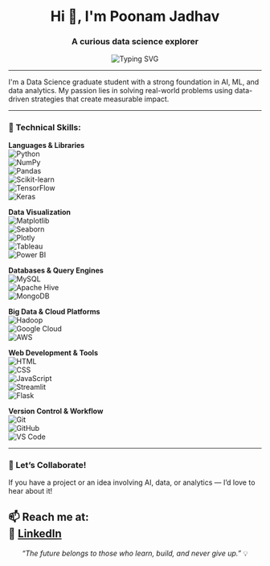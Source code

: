 <h1 align="center">Hi 👋, I'm Poonam Jadhav</h1>
<h3 align="center">A curious data science explorer</h3>

<p align="center">
  <img src="https://readme-typing-svg.demolab.com?font=Fira+Code&weight=500&pause=1000&color=F70094&center=true&vCenter=true&width=435&lines=Data+Science+%7C+AI+%7C+ML;Always+Learning+and+Building+%F0%9F%93%9A;Let%E2%80%99s+turn+data+into+impact+%F0%9F%A4%AB" alt="Typing SVG" />
</p>

---

I'm a Data Science graduate student with a strong foundation in AI, ML, and data analytics. My passion lies in solving real-world problems using data-driven strategies that create measurable impact.

---
### 🧰 Technical Skills:

**Languages & Libraries**  
![Python](https://img.shields.io/badge/Language-Python-blue)  
![NumPy](https://img.shields.io/badge/Library-NumPy-orange)  
![Pandas](https://img.shields.io/badge/Library-Pandas-purple)  
![Scikit-learn](https://img.shields.io/badge/Library-Scikit--learn-yellow)  
![TensorFlow](https://img.shields.io/badge/Library-TensorFlow-orange)  
![Keras](https://img.shields.io/badge/Library-Keras-red)  

**Data Visualization**  
![Matplotlib](https://img.shields.io/badge/Tool-Matplotlib-red)  
![Seaborn](https://img.shields.io/badge/Tool-Seaborn-blue)  
![Plotly](https://img.shields.io/badge/Tool-Plotly-lightgrey)  
![Tableau](https://img.shields.io/badge/Tool-Tableau-orange)  
![Power BI](https://img.shields.io/badge/Tool-Power%20BI-yellow)

**Databases & Query Engines**  
![MySQL](https://img.shields.io/badge/Tool-MySQL-blue)    
![Apache Hive](https://img.shields.io/badge/Tool-Apache%20Hive-gold)  
![MongoDB](https://img.shields.io/badge/Tool-MongoDB-green)

**Big Data & Cloud Platforms**  
![Hadoop](https://img.shields.io/badge/Tool-Hadoop-darkblue)  
![Google Cloud](https://img.shields.io/badge/Tool-Google%20Cloud-blue)  
![AWS](https://img.shields.io/badge/Tool-AWS-orange)

**Web Development & Tools**  
![HTML](https://img.shields.io/badge/Language-HTML5-orange)  
![CSS](https://img.shields.io/badge/Language-CSS3-blue)  
![JavaScript](https://img.shields.io/badge/Language-JavaScript-yellow)  
![Streamlit](https://img.shields.io/badge/Tool-Streamlit-pink)  
![Flask](https://img.shields.io/badge/Tool-Flask-lightgrey)

**Version Control & Workflow**  
![Git](https://img.shields.io/badge/Tool-Git-black)  
![GitHub](https://img.shields.io/badge/Tool-GitHub-darkgrey)    
![VS Code](https://img.shields.io/badge/Tool-VSCode-blue)



---

### 🌟 Let’s Collaborate!
If you have a project or an idea involving AI, data, or analytics — I’d love to hear about it!

📫 Reach me at:  
🔗 [LinkedIn](https://www.linkedin.com/in/poonam-jadhav-78222222a/) 
---

<p align="center"><i>“The future belongs to those who learn, build, and never give up.”</i> 💡</p>
